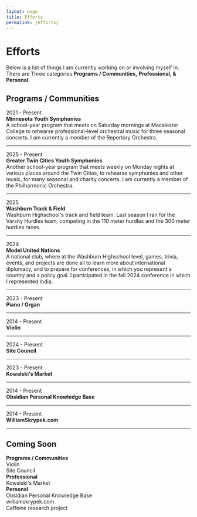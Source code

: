 ```yaml
---
layout: page
title: Efforts
permalink: /efforts/
---
```

# Efforts
Below is a list of things I am currently working on or involving myself in. There are Three categories **Programs / Communities,** **Professional, &** **Personal.**

## Programs / Communities
2021 - Present  
**Minnesota Youth Symphonies**  
A school-year program that meets on Saturday mornings at Macalester College to rehearse professional-level orchestral music for three seasonal concerts. I am currently a member of the Repertory Orchestra.

---
2025 - Present  
**Greater Twin Cities Youth Symphonies**  
Another school-year program that meets weekly on Monday nights at various places around the Twin Cities, to rehearse symphonies and other music, for many seasonal and charity concerts. I am currently a member of the Philharmonic Orchestra.

---
2025   
**Washburn Track & Field**  
Washburn Highschool's track and field team. Last season I ran for the Varsity Hurdles team, competing in the 110 meter hurdles and the 300 meter hurdles races.

---
2024  
**Model United Nations**  
A national club, where at the Washburn Highschool level, games, trivia, events, and projects are done all to learn more about international diplomacy, and to prepare for conferences, in which you represent a country and a policy goal. I participated in the fall 2024 conference in which I represented India.

---
2023 - Present  
**Piano / Organ**  


---
2014 - Present  
**Violin**  


---
2024 - Present  
**Site Council**  


---
2023 - Present  
**Kowalski's Market**  


---
2014 - Present  
**Obsidian Personal Knowledge Base**  


---
2014 - Present  
**WilliamSkrypek.com**  


---


## Coming Soon
**Programs / Communities**  
Violin  
Site Council  
**Professional**  
Kowalski's Market  
**Personal**  
Obsidian Personal Knowledge Base  
williamskrypek.com  
Caffeine research project  
